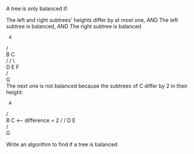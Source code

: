 A tree is only balanced if:

The left and right subtrees' heights differ by at most one, AND
The left subtree is balanced, AND
The right subtree is balanced

     A
   /   \
  B     C  
 /     / \  
D     E   F  
     /  
    G  
The next one is not balanced because the subtrees of C differ by 2 in their height:

     A
   /   \
  B     C   <-- difference = 2
 /     /
D     E  
     /  
    G  

Write an algorithm to find if a tree is balanced